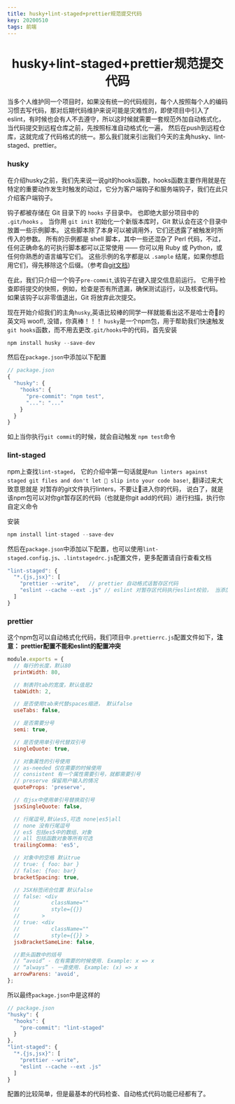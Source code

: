 ```yaml
---
title: husky+lint-staged+prettier规范提交代码
key: 20200510
tags: 前端
---
```

<center><h1>husky+lint-staged+prettier规范提交代码</h1></center>

当多个人维护同一个项目时，如果没有统一的代码规则，每个人按照每个人的编码习惯去写代码，那对后期代码维护来说可能是灾难性的，即使项目中引入了eslint，有时候也会有人不去遵守，所以这时候就需要一套规范外加自动格式化，当代码提交到远程仓库之前，先按照标准自动格式化一遍， 然后在push到远程仓库，这就完成了代码格式的统一。那么我们就来引出我们今天的主角husky、lint-staged、prettier。
<!--more-->


### husky

在介绍husky之前，我们先来说一说git的hooks函数，hooks函数主要作用就是在特定的重要动作发生时触发的动过，它分为客户端钩子和服务端钩子，我们在此只介绍客户端钩子。

钩子都被存储在 Git 目录下的 `hooks` 子目录中。 也即绝大部分项目中的 `.git/hooks` 。 当你用 `git init` 初始化一个新版本库时，Git 默认会在这个目录中放置一些示例脚本。 这些脚本除了本身可以被调用外，它们还透露了被触发时所传入的参数。 所有的示例都是 shell 脚本，其中一些还混杂了 Perl 代码，不过，任何正确命名的可执行脚本都可以正常使用 —— 你可以用 Ruby 或 Python，或任何你熟悉的语言编写它们。 这些示例的名字都是以 `.sample` 结尾，如果你想启用它们，得先移除这个后缀。（参考自[git文档](https://git-scm.com/book/zh/v2/自定义-Git-Git-钩子))

在此，我们只介绍一个钩子`pre-commit`,该钩子在键入提交信息前运行。 它用于检查即将提交的快照，例如，检查是否有所遗漏，确保测试运行，以及核查代码。 如果该钩子以非零值退出，Git 将放弃此次提交。



现在开始介绍我们的主角`husky`,英语比较棒的同学一样就能看出这不是哈士奇🐶的英文吗 woof!, 没错，你真棒！！！ `husky`是一个npm包，用于帮助我们快速触发`git hooks`函数，而不用去更改`.git/hooks`中的代码，首先安装

```javascript
npm install husky --save-dev
```

然后在`package.json`中添加以下配置

```javascript
// package.json
{
  "husky": {
    "hooks": {
      "pre-commit": "npm test",
      "...": "..."
    }
  }
}
```

如上当你执行`git commit`的时候，就会自动触发 `npm test`命令



### lint-staged

npm上查找`lint-staged`， 它的介绍中第一句话就是`Run linters against staged git files and don't let 💩 slip into your code base!`, 翻译过来大致意思就是 对暂存的git文件执行linters，不要让💩进入你的代码， 说白了，就是该npm包可以对你git暂存区的代码（也就是你git add的代码）进行扫描，执行你自定义命令

安装

```javascript
npm install lint-staged --save-dev
```

然后在`package.json`中添加以下配置，也可以使用`lint-staged.config.js`、`.lintstagedrc.js`配置文件，更多配置请自行查看文档

```javascript
"lint-staged": {
  "*.{js,jsx}": [
    "prettier --write",   // prettier 自动格式话暂存区代码
    "eslint --cache --ext .js" // eslint 对暂存区代码执行eslint校验， 当添加--cache时，执行命令会生成一个 .eslintcache， 记得把它添加到.gitignore中去
  ]
}
```



### prettier

这个npm包可以自动格式化代码，我们项目中`.prettierrc.js`配置文件如下，**注意： prettier配置不能和eslint的配置冲突**

```javascript
module.exports = {
  // 每行的长度，默认80
  printWidth: 80,

  // 制表符tab的宽度，默认值是2
  tabWidth: 2,

  // 是否使用tab来代替spaces缩进， 默认false
  useTabs: false,

  // 是否需要分号
  semi: true,

  // 是否使用单引号代替双引号
  singleQuote: true,

  // 对象属性的引号使用
  // as-needed 仅在需要的时候使用
  // consistent 有一个属性需要引号，就都需要引号
  // preserve 保留用户输入的情况
  quoteProps: 'preserve',

  // 在jsx中使用单引号替换双引号
  jsxSingleQuote: false,

  // 行尾逗号,默认es5,可选 none|es5|all
  // none 没有行尾逗号
  // es5 包括es5中的数组、对象
  // all 包括函数对象等所有可选
  trailingComma: 'es5',

  // 对象中的空格 默认true
  // true: { foo: bar }
  // false: {foo: bar}
  bracketSpacing: true,

  // JSX标签闭合位置 默认false
  // false: <div
  //          className=""
  //          style={{}}
  //       >
  // true: <div
  //          className=""
  //          style={{}} >
  jsxBracketSameLine: false,

  //箭头函数中的括号
  // “avoid” - 在有需要的时候使用. Example: x => x
  // “always” - 一直使用. Example: (x) => x
  arrowParens: 'avoid',
};

```



所以最终`package.json`中是这样的

```javascript
// package.json
"husky": {
  "hooks": {
    "pre-commit": "lint-staged"
  }
},
"lint-staged": {
  "*.{js,jsx}": [
    "prettier --write",
    "eslint --cache --ext .js"
  ]
}
```



配置的比较简单，但是最基本的代码检查、自动格式代码功能已经都有了。